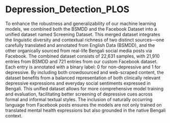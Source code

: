 # Depression_Detection_PLOS

To enhance the robustness and generalizability of our machine learning models, we combined both the BSMDD and the Facebook Dataset into a unified dataset named Screening Dataset. This merged dataset integrates the linguistic diversity and contextual richness of two distinct sources—one carefully translated and annotated from English Data (BSMDD), and the other organically sourced from real-life Bengali social media posts via Facebook. The combined dataset consists of 22,631 samples, with 21,910 entries from BSMDD and 721 entries from our custom Facebook dataset. Each entry is annotated with a binary label: 0 for non-depressive and 1 for depressive. By including both crowdsourced and web-scraped content, the dataset benefits from a balanced representation of both clinically relevant depressive expressions and everyday social sentiments expressed in Bengali. This unified dataset allows for more comprehensive model training and evaluation, facilitating better screening of depressive cues across formal and informal textual styles. The inclusion of naturally occurring language from Facebook posts ensures the models are not only trained on translated mental health expressions but also grounded in the native Bengali context.
